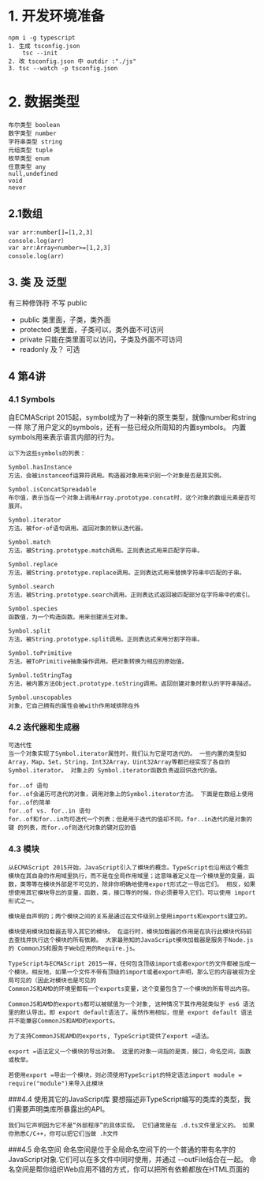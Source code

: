 # 1. 开发环境准备
    npm i -g typescript
    1. 生成 tsconfig.json
        tsc --init
    2. 改 tsconfig.json 中 outdir :"./js"
    3. tsc --watch -p tsconfig.json
# 2. 数据类型
    布尔类型 boolean
    数字类型 number
    字符串类型 string
    元组类型 tuple
    枚举类型 enum
    任意类型 any
    null,undefined
    void
    never
## 2.1数组
    var arr:number[]=[1,2,3]
    console.log(arr）
    var arr:Array<number>=[1,2,3]
    console.log(arr）
## 3. 类 及 泛型
 有三种修饰符 不写 public
 * public 类里面，子类，类外面
 * protected 类里面，子类可以，类外面不可访问
 * private 只能在类里面可以访问，子类及外面不可访问    
 * readonly 及？ 可选
## 4 第4讲
### 4.1 Symbols
自ECMAScript 2015起，symbol成为了一种新的原生类型，就像number和string一样
    除了用户定义的symbols，还有一些已经众所周知的内置symbols。 内置symbols用来表示语言内部的行为。
    
    以下为这些symbols的列表：
    
    Symbol.hasInstance
    方法，会被instanceof运算符调用。构造器对象用来识别一个对象是否是其实例。
    
    Symbol.isConcatSpreadable
    布尔值，表示当在一个对象上调用Array.prototype.concat时，这个对象的数组元素是否可展开。
    
    Symbol.iterator
    方法，被for-of语句调用。返回对象的默认迭代器。
    
    Symbol.match
    方法，被String.prototype.match调用。正则表达式用来匹配字符串。
    
    Symbol.replace
    方法，被String.prototype.replace调用。正则表达式用来替换字符串中匹配的子串。
    
    Symbol.search
    方法，被String.prototype.search调用。正则表达式返回被匹配部分在字符串中的索引。
    
    Symbol.species
    函数值，为一个构造函数。用来创建派生对象。
    
    Symbol.split
    方法，被String.prototype.split调用。正则表达式来用分割字符串。
    
    Symbol.toPrimitive
    方法，被ToPrimitive抽象操作调用。把对象转换为相应的原始值。
    
    Symbol.toStringTag
    方法，被内置方法Object.prototype.toString调用。返回创建对象时默认的字符串描述。
    
    Symbol.unscopables
    对象，它自己拥有的属性会被with作用域排除在外
### 4.2 迭代器和生成器
    可迭代性
    当一个对象实现了Symbol.iterator属性时，我们认为它是可迭代的。 一些内置的类型如 Array，Map，Set，String，Int32Array，Uint32Array等都已经实现了各自的Symbol.iterator。 对象上的 Symbol.iterator函数负责返回供迭代的值。
    
    for..of 语句
    for..of会遍历可迭代的对象，调用对象上的Symbol.iterator方法。 下面是在数组上使用 for..of的简单
    for..of vs. for..in 语句
    for..of和for..in均可迭代一个列表；但是用于迭代的值却不同，for..in迭代的是对象的 键 的列表，而for..of则迭代对象的键对应的值
    
### 4.3 模块
    从ECMAScript 2015开始，JavaScript引入了模块的概念。TypeScript也沿用这个概念
    模块在其自身的作用域里执行，而不是在全局作用域里；这意味着定义在一个模块里的变量，函数，类等等在模块外部是不可见的，除非你明确地使用export形式之一导出它们。 相反，如果想使用其它模块导出的变量，函数，类，接口等的时候，你必须要导入它们，可以使用 import形式之一。
    
    模块是自声明的；两个模块之间的关系是通过在文件级别上使用imports和exports建立的。
    
    模块使用模块加载器去导入其它的模块。 在运行时，模块加载器的作用是在执行此模块代码前去查找并执行这个模块的所有依赖。 大家最熟知的JavaScript模块加载器是服务于Node.js的 CommonJS和服务于Web应用的Require.js。
    
    TypeScript与ECMAScript 2015一样，任何包含顶级import或者export的文件都被当成一个模块。相反地，如果一个文件不带有顶级的import或者export声明，那么它的内容被视为全局可见的（因此对模块也是可见的
    CommonJS和AMD的环境里都有一个exports变量，这个变量包含了一个模块的所有导出内容。
    
    CommonJS和AMD的exports都可以被赋值为一个对象, 这种情况下其作用就类似于 es6 语法里的默认导出，即 export default语法了。虽然作用相似，但是 export default 语法并不能兼容CommonJS和AMD的exports。
    
    为了支持CommonJS和AMD的exports, TypeScript提供了export =语法。
    
    export =语法定义一个模块的导出对象。 这里的对象一词指的是类，接口，命名空间，函数或枚举。
    
    若使用export =导出一个模块，则必须使用TypeScript的特定语法import module = require("module")来导入此模块
    
###4.4 使用其它的JavaScript库
    要想描述非TypeScript编写的类库的类型，我们需要声明类库所暴露出的API。

    我们叫它声明因为它不是“外部程序”的具体实现。 它们通常是在 .d.ts文件里定义的。 如果你熟悉C/C++，你可以把它们当做 .h文件
###4.5 命名空间
    命名空间是位于全局命名空间下的一个普通的带有名字的JavaScript对象.它们可以在多文件中同时使用，并通过 --outFile结合在一起。 命名空间是帮你组织Web应用不错的方式，你可以把所有依赖都放在HTML页面的 <script>标签里.但就像其它的全局命名空间污染一样，它很难去识别组件之间的依赖关系，尤其是在大型的应用中
    别名
    另一种简化命名空间操作的方法是使用import q = x.y.z给常用的对象起一个短的名字。 不要与用来加载模块的 import x = require('name')语法弄混了，这里的语法是为指定的符号创建一个别名。 你可以用这种方法为任意标识符创建别名，也包括导入的模块中的对象
###4.6 命名空间和模块
    像命名空间一样，模块可以包含代码和声明。 不同的是模块可以 声明它的依赖
###5.1 模块解析
    相对导入是以/，./或../开头的,所有其它形式的导入被当作非相对的
    相对导入在解析时是相对于导入它的文件，并且不能解析为一个外部模块声明. 你应该为你自己写的模块使用相对导入，这样能确保它们在运行时的相对位置
    非相对模块的导入可以相对于baseUrl或通过下文会讲到的路径映射来进行解析。 它们还可以被解析成 外部模块声明。 使用非相对路径来导入你的外部依赖
    模块解析策略
    共有两种可用的模块解析策略：Node和Classic。 你可以使用 --moduleResolution标记来指定使用哪种模块解析策略。若未指定，那么在使用了 --module AMD | System | ES2015时的默认值为Classic，其它情况时则为Node
    Classic
    相对导入的模块是相对于导入它的文件进行解析的。 因此 /root/src/folder/A.ts文件里的import { b } from "./moduleB"会使用下面的查找流程：
    
    1. /root/src/folder/moduleB.ts
    2. /root/src/folder/moduleB.d.ts
    
    这种策略在以前是TypeScript默认的解析策略。 现在，它存在的理由主要是为了向后兼容
    对于非相对模块的导入，编译器则会从包含导入文件的目录开始依次向上级目录遍历，尝试定位匹配的声明文件
    Node
    相对路径很简单。 例如，假设有一个文件路径为 /root/src/moduleA.js，包含了一个导入var x = require("./moduleB"); Node.js以下面的顺序解析这个导入：
    
    检查/root/src/moduleB.js文件是否存在。  
    检查/root/src/moduleB目录是否包含一个package.json文件，且package.json文件指定了一个"main"模块。 在我们的例子里，如果Node.js发现文件 /root/src/moduleB/package.json包含了{ "main": "lib/mainModule.js" }，那么Node.js会引用/root/src/moduleB/lib/mainModule.js。 
    检查/root/src/moduleB目录是否包含一个index.js文件。 这个文件会被隐式地当作那个文件夹下的"main"模块
    
    非相对模块名的解析是个完全不同的过程。 Node会在一个特殊的文件夹 node_modules里查找你的模块。 node_modules可能与当前文件在同一级目录下，或者在上层目录里。 Node会向上级目录遍历，查找每个 node_modules直到它找到要加载的模块
####5.1.3 TypeScript如何解析模块
    
    TypeScript是模仿Node.js运行时的解析策略来在编译阶段定位模块定义文件。 因此，TypeScript在Node解析逻辑基础上增加了TypeScript源文件的扩展名（ .ts，.tsx和.d.ts）。 同时，TypeScript在 package.json里使用字段"types"来表示类似"main"的意义 - 编译器会使用它来找到要使用的"main"定义文件。
    非相对的导入会遵循Node.js的解析逻辑，首先查找文件，然后是合适的文件夹 node_modules
####5.1.4 附加的模块解析标记
    baseUrl的值由以下两者之一决定：
    
    命令行中baseUrl的值（如果给定的路径是相对的，那么将相对于当前路径进行计算）
    ‘tsconfig.json’里的baseUrl属性（如果给定的路径是相对的，那么将相对于‘tsconfig.json’路径进行计算
    注意相对模块的导入不会被设置的baseUrl所影响，因为它们总是相对于导入它们的文件
####5.1.5 路径映射
    TypeScript编译器通过使用tsconfig.json文件里的"paths"来支持这样的声明映射。 下面是一个如何指定 jquery的"paths"的例子。
    
    {
      "compilerOptions": {
        "baseUrl": ".", // This must be specified if "paths" is.
        "paths": {
          "jquery": ["node_modules/jquery/dist/jquery"] // 此处映射是相对于"baseUrl"
        }
      }
    }
    利用rootDirs指定虚拟目录
    启用编译器的模块解析跟踪，它会告诉我们在模块解析过程中发生了什么
    使用--traceResolution调用编译器    
###5.2 声明合并
    typeScript中的声明会创建以下三种实体之一：命名空间，类型或值
    合并接口
    interface Box {
        height: number;
        width: number;
    }
    
    interface Box {
        scale: number;
    }
    
    let box: Box = {height: 5, width: 6, scale: 10};
    合并命名空间
    命名空间与类和函数和枚举类型合并
    
    TypeScript并非允许所有的合并。 目前，类不能与其它类或变量合并。 想要了解如何模仿类的合并，请参考 TypeScript的混入
    
###5.3 JSX
    TypeScript支持内嵌，类型检查以及将JSX直接编译为JavaScript。
    想要使用JSX必须做两件事：
    
    给文件一个.tsx扩展名
    启用jsx选项 通过在命令行里使用--jsx标记或tsconfig.json里的选项来指定模式
    类型断言
    var foo = <foo>bar
    var foo = bar as foo
###5.4 装饰器
    pass
###5.5 ixins
    pass
###5.6 三斜线指令
    三斜线指令是包含单个XML标签的单行注释。 注释的内容会做为编译器指令使用
    三斜线指令仅可放在包含它的文件的最顶端。 一个三斜线指令的前面只能出现单行或多行注释，这包括其它的三斜线指令。 如果它们出现在一个语句或声明之后，那么它们会被当做普通的单行注释，并且不具有特殊的涵义
    
###5.7 JavaScript文件类型检查
    TypeScript 2.3以后的版本支持使用--checkJs对.js文件进行类型检查和错误提示
    用JSDoc类型表示类型信息
    .js文件里，类型可以和在.ts文件里一样被推断出来。 同样地，当类型不能被推断时，它们可以通过JSDoc来指定，就好比在.ts文件里那样。 如同TypeScript，--noImplicitAny会在编译器无法推断类型的位置报错
    支持的JSDoc
    下面的列表列出了当前所支持的JSDoc注解，你可以用它们在JavaScript文件里添加类型信息。
    
    注意，没有在下面列出的标记（例如@async）都是还不支持的。
    
    @type
    @param (or @arg or @argument)
    @returns (or @return)
    @typedef
    @callback
    @template
    @class (or @constructor)
    @this
    @extends (or @augments)
    @enum
 